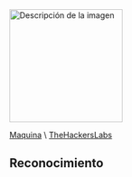 <img src="https://github.com/x4nderht/CTFs/blob/8b97d8584e99e26d87e3c33af16c51f0a0d13fd7/TheHackerLabs/Easy/Mobile%20Phone/imgs/mobile_phone-banner.jpg" alt="Descripción de la imagen" width="200"/>

[Maquina](https://thehackerslabs.com/mobile-phone/)   \   [TheHackersLabs](https://thehackerslabs.com)

## Reconocimiento
